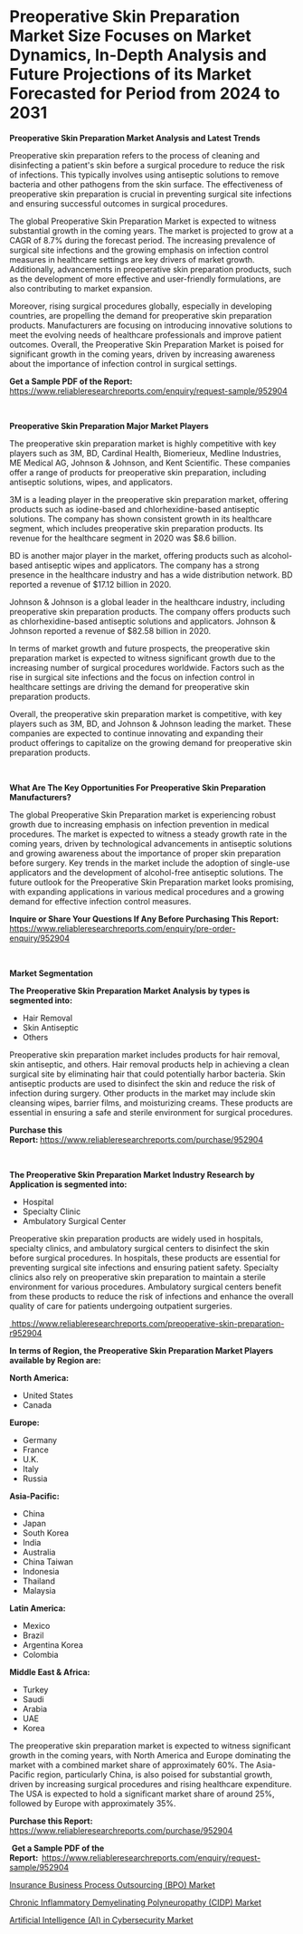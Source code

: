 <p><h1>Preoperative Skin Preparation Market Size Focuses on Market Dynamics, In-Depth Analysis and Future Projections of its Market Forecasted for Period from 2024 to 2031</h1></p><p><strong>Preoperative Skin Preparation Market Analysis and Latest Trends</strong></p>
<p><p>Preoperative skin preparation refers to the process of cleaning and disinfecting a patient's skin before a surgical procedure to reduce the risk of infections. This typically involves using antiseptic solutions to remove bacteria and other pathogens from the skin surface. The effectiveness of preoperative skin preparation is crucial in preventing surgical site infections and ensuring successful outcomes in surgical procedures.</p><p>The global Preoperative Skin Preparation Market is expected to witness substantial growth in the coming years. The market is projected to grow at a CAGR of 8.7% during the forecast period. The increasing prevalence of surgical site infections and the growing emphasis on infection control measures in healthcare settings are key drivers of market growth. Additionally, advancements in preoperative skin preparation products, such as the development of more effective and user-friendly formulations, are also contributing to market expansion.</p><p>Moreover, rising surgical procedures globally, especially in developing countries, are propelling the demand for preoperative skin preparation products. Manufacturers are focusing on introducing innovative solutions to meet the evolving needs of healthcare professionals and improve patient outcomes. Overall, the Preoperative Skin Preparation Market is poised for significant growth in the coming years, driven by increasing awareness about the importance of infection control in surgical settings.</p></p>
<p><strong>Get a Sample PDF of the Report:&nbsp;</strong> <a href="https://www.reliableresearchreports.com/enquiry/request-sample/952904">https://www.reliableresearchreports.com/enquiry/request-sample/952904</a></p>
<p>&nbsp;</p>
<p><strong>Preoperative Skin Preparation Major Market Players</strong></p>
<p><p>The preoperative skin preparation market is highly competitive with key players such as 3M, BD, Cardinal Health, Biomerieux, Medline Industries, ME Medical AG, Johnson & Johnson, and Kent Scientific. These companies offer a range of products for preoperative skin preparation, including antiseptic solutions, wipes, and applicators.</p><p>3M is a leading player in the preoperative skin preparation market, offering products such as iodine-based and chlorhexidine-based antiseptic solutions. The company has shown consistent growth in its healthcare segment, which includes preoperative skin preparation products. Its revenue for the healthcare segment in 2020 was $8.6 billion.</p><p>BD is another major player in the market, offering products such as alcohol-based antiseptic wipes and applicators. The company has a strong presence in the healthcare industry and has a wide distribution network. BD reported a revenue of $17.12 billion in 2020.</p><p>Johnson & Johnson is a global leader in the healthcare industry, including preoperative skin preparation products. The company offers products such as chlorhexidine-based antiseptic solutions and applicators. Johnson & Johnson reported a revenue of $82.58 billion in 2020.</p><p>In terms of market growth and future prospects, the preoperative skin preparation market is expected to witness significant growth due to the increasing number of surgical procedures worldwide. Factors such as the rise in surgical site infections and the focus on infection control in healthcare settings are driving the demand for preoperative skin preparation products.</p><p>Overall, the preoperative skin preparation market is competitive, with key players such as 3M, BD, and Johnson & Johnson leading the market. These companies are expected to continue innovating and expanding their product offerings to capitalize on the growing demand for preoperative skin preparation products.</p></p>
<p>&nbsp;</p>
<p><strong>What Are The Key Opportunities For Preoperative Skin Preparation Manufacturers?</strong></p>
<p><p>The global Preoperative Skin Preparation market is experiencing robust growth due to increasing emphasis on infection prevention in medical procedures. The market is expected to witness a steady growth rate in the coming years, driven by technological advancements in antiseptic solutions and growing awareness about the importance of proper skin preparation before surgery. Key trends in the market include the adoption of single-use applicators and the development of alcohol-free antiseptic solutions. The future outlook for the Preoperative Skin Preparation market looks promising, with expanding applications in various medical procedures and a growing demand for effective infection control measures.</p></p>
<p><strong>Inquire or Share Your Questions If Any Before Purchasing This Report:</strong> <a href="https://www.reliableresearchreports.com/enquiry/pre-order-enquiry/952904">https://www.reliableresearchreports.com/enquiry/pre-order-enquiry/952904</a></p>
<p>&nbsp;</p>
<p><strong>Market Segmentation</strong></p>
<p><strong>The Preoperative Skin Preparation Market Analysis by types is segmented into:</strong></p>
<p><ul><li>Hair Removal</li><li>Skin Antiseptic</li><li>Others</li></ul></p>
<p><p>Preoperative skin preparation market includes products for hair removal, skin antiseptic, and others. Hair removal products help in achieving a clean surgical site by eliminating hair that could potentially harbor bacteria. Skin antiseptic products are used to disinfect the skin and reduce the risk of infection during surgery. Other products in the market may include skin cleansing wipes, barrier films, and moisturizing creams. These products are essential in ensuring a safe and sterile environment for surgical procedures.</p></p>
<p><strong>Purchase this Report:&nbsp;</strong><a href="https://www.reliableresearchreports.com/purchase/952904">https://www.reliableresearchreports.com/purchase/952904</a></p>
<p>&nbsp;</p>
<p><strong>The Preoperative Skin Preparation Market Industry Research by Application is segmented into:</strong></p>
<p><ul><li>Hospital</li><li>Specialty Clinic</li><li>Ambulatory Surgical Center</li></ul></p>
<p><p>Preoperative skin preparation products are widely used in hospitals, specialty clinics, and ambulatory surgical centers to disinfect the skin before surgical procedures. In hospitals, these products are essential for preventing surgical site infections and ensuring patient safety. Specialty clinics also rely on preoperative skin preparation to maintain a sterile environment for various procedures. Ambulatory surgical centers benefit from these products to reduce the risk of infections and enhance the overall quality of care for patients undergoing outpatient surgeries.</p></p>
<p><a href="https://www.reliableresearchreports.com/preoperative-skin-preparation-r952904">&nbsp;https://www.reliableresearchreports.com/preoperative-skin-preparation-r952904</a></p>
<p><strong>In terms of Region, the Preoperative Skin Preparation Market Players available by Region are:</strong></p>
<p>
    <p> <strong> North America: </strong>
        <ul>
            <li>United States</li>
            <li>Canada</li>
        </ul>
        </p> 
    <p> <strong> Europe: </strong>
        <ul>
            <li>Germany</li>
            <li>France</li>
            <li>U.K.</li>
            <li>Italy</li>
            <li>Russia</li>
        </ul>
        </p> 
    <p> <strong> Asia-Pacific: </strong>
        <ul>
            <li>China</li>
            <li>Japan</li>
            <li>South Korea</li>
            <li>India</li>
            <li>Australia</li>
            <li>China Taiwan</li>
            <li>Indonesia</li>
            <li>Thailand</li>
            <li>Malaysia</li>
        </ul>
        </p> 
    <p> <strong> Latin America: </strong>
        <ul>
            <li>Mexico</li>
            <li>Brazil</li>
            <li>Argentina Korea</li>
            <li>Colombia</li>
        </ul>
        </p> 
    <p> <strong> Middle East & Africa: </strong>
        <ul>
            <li>Turkey</li>
            <li>Saudi</li>
            <li>Arabia</li>
            <li>UAE</li>
            <li>Korea</li>
        </ul>
    </p>
    </p>
<p><p>The preoperative skin preparation market is expected to witness significant growth in the coming years, with North America and Europe dominating the market with a combined market share of approximately 60%. The Asia-Pacific region, particularly China, is also poised for substantial growth, driven by increasing surgical procedures and rising healthcare expenditure. The USA is expected to hold a significant market share of around 25%, followed by Europe with approximately 35%.</p></p>
<p><strong>Purchase this Report: </strong><a href="https://www.reliableresearchreports.com/purchase/952904">https://www.reliableresearchreports.com/purchase/952904</a></p>
<p>&nbsp;<strong>Get a Sample PDF of the Report:&nbsp;&nbsp;</strong><a href="https://www.reliableresearchreports.com/enquiry/request-sample/952904">https://www.reliableresearchreports.com/enquiry/request-sample/952904</a></p>
<p><strong></strong></p>
<p><p><a href="https://www.linkedin.com/pulse/insurance-business-process-outsourcing-bpo-market-report-reveals-cyryc">Insurance Business Process Outsourcing (BPO) Market</a></p><p><a href="https://www.linkedin.com/pulse/chronic-inflammatory-demyelinating-polyneuropathy-cidp-market-hucfc">Chronic Inflammatory Demyelinating Polyneuropathy (CIDP) Market</a></p><p><a href="https://www.linkedin.com/pulse/artificial-intelligence-ai-cybersecurity-market-size-cagr-trends-t4khe">Artificial Intelligence (AI) in Cybersecurity Market</a></p></p>